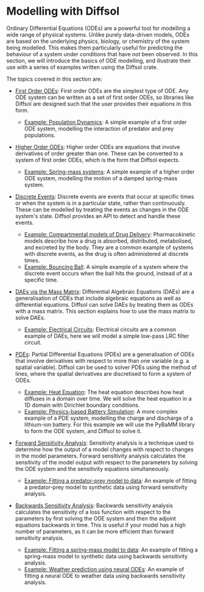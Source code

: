 # Modelling with Diffsol

Ordinary Differential Equations (ODEs) are a powerful tool for modelling a wide range of physical systems. Unlike purely data-driven models, ODEs are based on the underlying physics, biology, or chemistry of the system being modelled. This makes them particularly useful for predicting the behaviour of a system under conditions that have not been observed. In this section, we will introduce the basics of ODE modelling, and illustrate their use with a series of examples written using the Diffsol crate.

The topics covered in this section are:

- [First Order ODEs](first_order_odes.md): First order ODEs are the simplest type of ODE. Any ODE system can be written as a set of first order ODEs, so libraries like Diffsol are designed such that the user provides their equations in this form.
  - [Example: Population Dynamics](population_dynamics.md): A simple example of a first order ODE system, modelling the interaction of predator and prey populations.
- [Higher Order ODEs](higher_order_odes.md): Higher order ODEs are equations that involve derivatives of order greater than one. These can be converted to a system of first order ODEs, which is the form that Diffsol expects.
  - [Example: Spring-mass systems](spring_mass_systems.md): A simple example of a higher order ODE system, modelling the motion of a damped spring-mass system.
- [Discrete Events](discrete_events.md): Discrete events are events that occur at specific times or when the system is in a particular state, rather than continuously. These can be modelled by treating the events as changes in the ODE system's state. Diffsol provides an API to detect and handle these events.
  - [Example: Compartmental models of Drug Delivery](compartmental_models_of_drug_delivery.md): Pharmacokinetic models describe how a drug is absorbed, distributed, metabolised, and excreted by the body. They are a common example of systems with discrete events, as the drug is often administered at discrete times.
  - [Example: Bouncing Ball](bouncing_ball.md): A simple example of a system where the discrete event occurs when the ball hits the ground, instead of at a specific time.
- [DAEs via the Mass Matrix](the_mass_matrix.md): Differential Algebraic Equations (DAEs) are a generalisation of ODEs that include algebraic equations as well as differential equations. Diffsol can solve DAEs by treating them as ODEs with a mass matrix. This section explains how to use the mass matrix to solve DAEs.
  - [Example: Electrical Circuits](electrical_circuits.md): Electrical circuits are a common example of DAEs, here we will model a simple low-pass LRC filter circuit.
- [PDEs](pdes.md): Partial Differential Equations (PDEs) are a generalisation of ODEs that involve derivatives with respect to more than one variable (e.g. a spatial variable). Diffsol can be used to solver PDEs using the method of lines, where the spatial derivatives are discretised to form a system of ODEs.
  - [Example: Heat Equation](heat_equation.md): The heat equation describes how heat diffuses in a domain over time. We will solve the heat equation in a 1D domain with Dirichlet boundary conditions.
  - [Example: Physics-based Battery Simulation](physics_based_battery_simulation.md): A more complex example of a PDE system, modelling the charge and discharge of a lithium-ion battery. For this example we will use the PyBaMM library to form the ODE system, and Diffsol to solve it.

- [Forward Sensitivity Analysis](forward_sensitivity_analysis.md): Sensitivity analysis is a technique used to determine how the output of a model changes with respect to changes in the model parameters. Forward sensitivity analysis calculates the sensitivity of the model output with respect to the parameters by solving the ODE system and the sensitivity equations simultaneously.
  - [Example: Fitting a predator-prey model to data](population_dynamics_fitting.md): An example of fitting a predator-prey model to synthetic data using forward sensitivity analysis.
- [Backwards Sensitivity Analysis](backwards_sensitivity_analysis.md): Backwards sensitivity analysis calculates the sensitivity of a loss function with respect to the parameters by first solving the ODE system and then the adjoint equations backwards in time. This is useful if your model has a high number of parameters, as it can be more efficient than forward sensitivity analysis.
  - [Example: Fitting a spring-mass model to data](spring_mass_fitting.md): An example of fitting a spring-mass model to synthetic data using backwards sensitivity analysis.
  - [Example: Weather prediction using neural ODEs](weather_neural_ode.md): An example of fitting a neural ODE to weather data using backwards sensitivity analysis.
